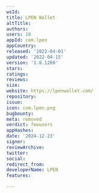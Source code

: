 ```yaml
---
wsId: 
title: LPEN Wallet
altTitle: 
authors: 
users: 10
appId: com.lpen
appCountry: 
released: '2022-04-01'
updated: '2022-04-15'
version: '1.0.1260'
stars: 
ratings: 
reviews: 
size: 
website: https://lpenwallet.com/
repository: 
issue: 
icon: com.lpen.png
bugbounty: 
meta: removed
verdict: fewusers
appHashes: 
date: '2024-12-23'
signer: 
reviewArchive: 
twitter: 
social: 
redirect_from: 
developerName: LPEN
features: 

---
```


